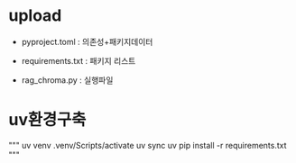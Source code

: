 # upload
- pyproject.toml : 의존성+패키지데이터

- requirements.txt : 패키지 리스트

- rag_chroma.py : 실행파일

# uv환경구축
"""
uv venv
.venv/Scripts/activate
uv sync
uv pip install -r requirements.txt
"""
